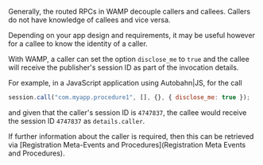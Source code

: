 Generally, the routed RPCs in WAMP decouple callers and callees. Callers do not have knowledge of callees and vice versa.

Depending on your app design and requirements, it may be useful however for a callee to know the identity of a caller.

With WAMP, a caller can set the option `disclose_me` to `true` and the callee will receive the publisher's session ID as part of the invocation details.

For example, in a JavaScript application using Autobahn|JS, for the call

```javascript
session.call("com.myapp.procedure1", [], {}, { disclose_me: true });
```

and given that the caller's session ID is `4747837`, the callee would receive the session ID `4747837` as `details.caller`.

If further information about the caller is required, then this can be retrieved via [Registration Meta-Events and Procedures](Registration Meta Events and Procedures).
